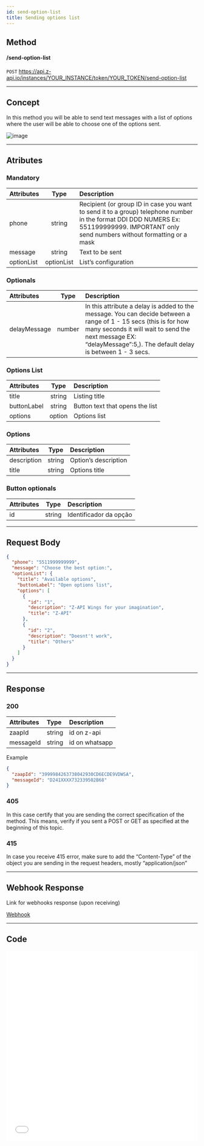 ```yaml
---
id: send-option-list
title: Sending options list 
---
```


## Method

#### /send-option-list

`POST` https://api.z-api.io/instances/YOUR_INSTANCE/token/YOUR_TOKEN/send-option-list

---

## Concept 

In this method you will be able to send text messages with a list of options where the user will be able to choose one of the options sent.

![image](../../../../../img/SendingOptionlist.jpeg)

---

## Atributes

### Mandatory 

| Attributes | Type | Description |
| :-- | :-: | :-- |
| phone | string | Recipient (or group ID in case you want to send it to a group) telephone number in the format DDI DDD NUMERS Ex: 551199999999. IMPORTANT  only send numbers without formatting or a mask  |
| message | string | Text to be sent |
| optionList | optionList | List’s configuration  |

### Optionals

| Attributes | Type | Description |
| :-- | :-: | :-- |
| delayMessage | number | In this attribute a delay is added to the message. You can decide between a range of 1 - 15 secs (this is for how many seconds it will wait to send the next message EX: “delayMessage”:5,). The default delay is between 1 - 3 secs. |

### Options List

| Attributes   |  Type  | Description                       |
| :---------- | :----: | :------------------------------ |
| title       | string | Listing title               |
| buttonLabel | string | Button text that opens the list|
| options     | option | Options list                |

### Options

| Attributes   |  Type  | Description          |
| :---------- | :----: | :----------------- |
| description | string | Option’s description |
| title       | string | Options title   |

### Button optionals

| Attributes |  Type | Description            |
| :-------- | :----: | :--------------------- |
| id        | string | Identificador da opção |

---

## Request Body

```json
{
  "phone": "5511999999999",
  "message": "Choose the best option:",
  "optionList": {
    "title": "Available options",
    "buttonLabel": "Open options list",
    "options": [
      {
        "id": "1",
        "description": "Z-API Wings for your imagination",
        "title": "Z-API"
      },
      {
        "id": "2",
        "description": "Doesnt't work",
        "title": "Others"
      }
    ]
  }
}
```

---

## Response

### 200

| Attributes | Type   | Description       |
| :-------- | :----- | :------------- |
| zaapId    | string | id on z-api    |
| messageId | string | id on whatsapp |

Example 

```json
{
  "zaapId": "3999984263738042930CD6ECDE9VDWSA",
  "messageId": "D241XXXX732339502B68"
}
```

### 405

In this case certify that you are sending the correct specification of the method. This means, verify if you sent a POST or GET as specified at the beginning of this topic.

### 415

In case you receive 415 error, make sure to add the “Content-Type” of the object you are sending in the request headers, mostly “application/json”

---

## Webhook Response

Link for webhooks response (upon receiving)

[Webhook](../webhooks/on-message-received#example-of-an-options-list-return)

---

## Code

<iframe src="//api.apiembed.com/?source=https://raw.githubusercontent.com/Z-API/z-api-docs/main/json-examples/send-option-list.json&targets=all" frameborder="0" scrolling="no" width="100%" height="500px" seamless></iframe>
